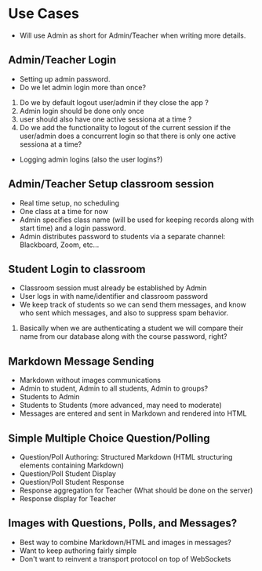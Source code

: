﻿# Use Cases

- Will use Admin as short for Admin/Teacher when writing more details.

## Admin/Teacher Login

- Setting up admin password.
- Do we let admin login more than once?
 1) Do we by default logout user/admin if they close the app ?
 2) Admin login should be done only once 
 3) user should also have one active sessiona at a time ?
 4) Do we add the functionality to logout of the current session if the user/admin does a concurrent login so that there is only one active sessiona at a time? 
- Logging admin logins (also the user logins?)

## Admin/Teacher Setup classroom session

- Real time setup, no scheduling
- One class at a time for now
- Admin specifies class name (will be used for keeping records along with start time) and a login password.
- Admin distributes password to students via a separate channel: Blackboard, Zoom, etc... 

## Student Login to classroom

- Classroom session must already be established by Admin
- User logs in with name/identifier and classroom password
- We keep track of students so we can send them messages, and know who sent which messages, and also to suppress spam behavior.
 1) Basically when we are authenticating a student we will compare their name from our database along with the course password, right?

## Markdown Message Sending
- Markdown without images communications
- Admin to student, Admin to all students, Admin to groups?
- Students to Admin
- Students to Students (more advanced, may need to moderate)
- Messages are entered and sent in Markdown and rendered into HTML

## Simple Multiple Choice Question/Polling
- Question/Poll Authoring: Structured Markdown (HTML structuring elements containing Markdown)
- Question/Poll Student Display
- Question/Poll Student Response
- Response aggregation for Teacher (What should be done on the server)
- Response display for Teacher

## Images with Questions, Polls, and Messages?

- Best way to combine Markdown/HTML and images in messages?
- Want to keep authoring fairly simple
- Don't want to reinvent a transport protocol on top of WebSockets
